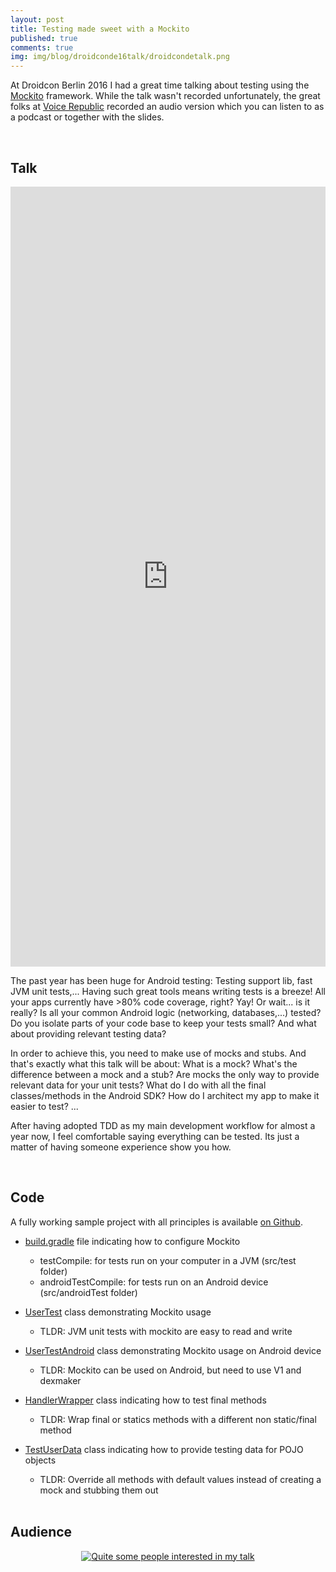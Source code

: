 ```yaml
---
layout: post
title: Testing made sweet with a Mockito
published: true
comments: true
img: img/blog/droidconde16talk/droidcondetalk.png
---
```

At Droidcon Berlin 2016 I had a great time talking about testing using the [Mockito](http://mockito.org/) framework. While the talk wasn't recorded unfortunately, the great folks at [Voice Republic](https://voicerepublic.com/series/droidcon-berlin-2016) recorded an audio version which you can listen to as a podcast or together with the slides.

<br>

## Talk

<script async class="speakerdeck-embed" data-id="061ea326e4b24a3aa961440fd699c481" data-ratio="1.77777777777778" src="//speakerdeck.com/assets/embed.js"></script>

<iframe width="100%" height="32%" src="https://voicerepublic.com/embed/talks/testing-made-sweet-with-a-mockito" frameborder="0" scrolling="no" allowfullscreen></iframe>

The past year has been huge for Android testing: Testing support lib, fast JVM unit tests,... Having such great tools means writing tests is a breeze! All your apps currently have >80% code coverage, right? Yay! Or wait... is it really? Is all your common Android logic (networking, databases,...) tested? Do you isolate parts of your code base to keep your tests small? And what about providing relevant testing data?

In order to achieve this, you need to make use of mocks and stubs. And that's exactly what this talk will be about: What is a mock? What's the difference between a mock and a stub? Are mocks the only way to provide relevant data for your unit tests? What do I do with all the final classes/methods in the Android SDK? How do I architect my app to make it easier to test? ...

After having adopted TDD as my main development workflow for almost a year now, I feel comfortable saying everything can be tested. Its just a matter of having someone experience show you how.

<br>

## Code
A fully working sample project with all principles is available [on Github](https://github.com/JeroenMols/MockitoExample).

- [build.gradle](https://github.com/JeroenMols/MockitoExample/blob/master/app/build.gradle) file indicating how to configure Mockito
  - testCompile: for tests run on your computer in a JVM (src/test folder)
  - androidTestCompile: for tests run on an Android device (src/androidTest folder)
- [UserTest](https://github.com/JeroenMols/MockitoExample/blob/master/app/src/test/java/com/jeroenmols/mockitoexample/UserTest.java) class demonstrating Mockito usage
  - TLDR: JVM unit tests with mockito are easy to read and write
- [UserTestAndroid](https://github.com/JeroenMols/MockitoExample/blob/master/app/src/androidTest/java/com/jeroenmols/mockitoexample/UserTestAndroid.java) class demonstrating Mockito usage on Android device
  - TLDR: Mockito can be used on Android, but need to use V1 and dexmaker
- [HandlerWrapper](https://github.com/JeroenMols/MockitoExample/blob/master/app/src/main/java/com/jeroenmols/mockitoexample/HandlerWrapper.java) class indicating how to test final methods
  - TLDR: Wrap final or statics methods with a different non static/final method
- [TestUserData](https://github.com/JeroenMols/MockitoExample/blob/master/app/src/test/java/com/jeroenmols/mockitoexample/TestUserData.java) class indicating how to provide testing data for POJO objects
  - TLDR: Override all methods with default values instead of creating a mock and stubbing them out

  <br>

## Audience

<center><a href="{{ site.blogbaseurl }}img/blog/droidconde16talk/audience.jpg"><img src="{{ site.blogbaseurl }}img/blog/droidconde16talk/audience.jpg" alt="Quite some people interested in my talk"></a></center>

